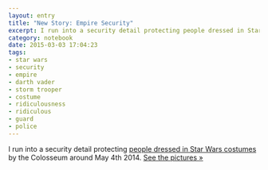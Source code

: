 ```yaml
--- 
layout: entry
title: "New Story: Empire Security"
excerpt: I run into a security detail protecting people dressed in Star Wars costumes by the Colosseum around May 4th 2014.
category: notebook
date: 2015-03-03 17:04:23
tags: 
- star wars
- security
- empire
- darth vader
- storm trooper
- costume
- ridiculousness
- ridiculous
- guard
- police
---
```

I run into a security detail protecting [people dressed in Star Wars costumes](/stories/empire-security) by the Colosseum around May 4th 2014. [See the pictures »](/stories/empire-security)